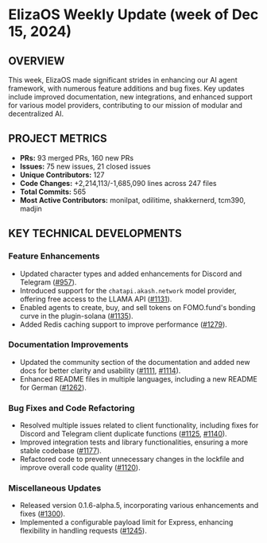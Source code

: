 # ElizaOS Weekly Update (week of Dec 15, 2024)

## OVERVIEW 
This week, ElizaOS made significant strides in enhancing our AI agent framework, with numerous feature additions and bug fixes. Key updates include improved documentation, new integrations, and enhanced support for various model providers, contributing to our mission of modular and decentralized AI.

## PROJECT METRICS
- **PRs:** 93 merged PRs, 160 new PRs
- **Issues:** 75 new issues, 21 closed issues
- **Unique Contributors:** 127
- **Code Changes:** +2,214,113/-1,685,090 lines across 247 files
- **Total Commits:** 565
- **Most Active Contributors:** monilpat, odilitime, shakkernerd, tcm390, madjin

## KEY TECHNICAL DEVELOPMENTS

### Feature Enhancements
- Updated character types and added enhancements for Discord and Telegram ([#957](https://github.com/elizaos/eliza/pull/957)).
- Introduced support for the `chatapi.akash.network` model provider, offering free access to the LLAMA API ([#1131](https://github.com/elizaos/eliza/pull/1131)).
- Enabled agents to create, buy, and sell tokens on FOMO.fund's bonding curve in the plugin-solana ([#1135](https://github.com/elizaos/eliza/pull/1135)).
- Added Redis caching support to improve performance ([#1279](https://github.com/elizaos/eliza/pull/1279)).

### Documentation Improvements
- Updated the community section of the documentation and added new docs for better clarity and usability ([#1111](https://github.com/elizaos/eliza/pull/1111), [#1114](https://github.com/elizaos/eliza/pull/1114)).
- Enhanced README files in multiple languages, including a new README for German ([#1262](https://github.com/elizaos/eliza/pull/1262)).

### Bug Fixes and Code Refactoring
- Resolved multiple issues related to client functionality, including fixes for Discord and Telegram client duplicate functions ([#1125](https://github.com/elizaos/eliza/pull/1125), [#1140](https://github.com/elizaos/eliza/pull/1140)).
- Improved integration tests and library functionalities, ensuring a more stable codebase ([#1177](https://github.com/elizaos/eliza/pull/1177)).
- Refactored code to prevent unnecessary changes in the lockfile and improve overall code quality ([#1120](https://github.com/elizaos/eliza/pull/1120)).

### Miscellaneous Updates
- Released version 0.1.6-alpha.5, incorporating various enhancements and fixes ([#1300](https://github.com/elizaos/eliza/pull/1300)).
- Implemented a configurable payload limit for Express, enhancing flexibility in handling requests ([#1245](https://github.com/elizaos/eliza/pull/1245)).